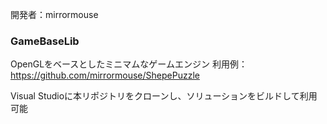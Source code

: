 開発者：mirrormouse

### GameBaseLib

OpenGLをベースとしたミニマムなゲームエンジン
利用例：https://github.com/mirrormouse/ShepePuzzle

Visual Studioに本リポジトリをクローンし、ソリューションをビルドして利用可能
